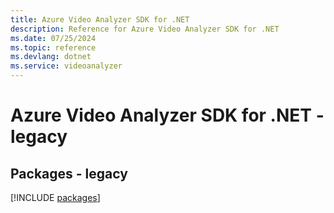```yaml
---
title: Azure Video Analyzer SDK for .NET
description: Reference for Azure Video Analyzer SDK for .NET
ms.date: 07/25/2024
ms.topic: reference
ms.devlang: dotnet
ms.service: videoanalyzer
---
```

# Azure Video Analyzer SDK for .NET - legacy
## Packages - legacy
[!INCLUDE [packages](video-analyzer-index.md)]